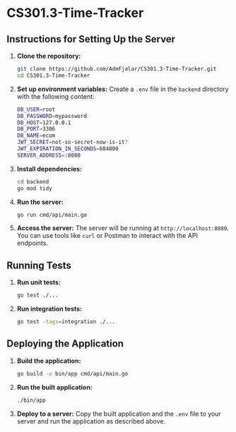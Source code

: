 # CS301.3-Time-Tracker

## Instructions for Setting Up the Server

1. **Clone the repository:**
   ```sh
   git clone https://github.com/AdmFjalar/CS301.3-Time-Tracker.git
   cd CS301.3-Time-Tracker
   ```

2. **Set up environment variables:**
   Create a `.env` file in the `backend` directory with the following content:
   ```sh
   DB_USER=root
   DB_PASSWORD=mypassword
   DB_HOST=127.0.0.1
   DB_PORT=3306
   DB_NAME=ecom
   JWT_SECRET=not-so-secret-now-is-it?
   JWT_EXPIRATION_IN_SECONDS=604800
   SERVER_ADDRESS=:8080
   ```

3. **Install dependencies:**
   ```sh
   cd backend
   go mod tidy
   ```

4. **Run the server:**
   ```sh
   go run cmd/api/main.go
   ```

5. **Access the server:**
   The server will be running at `http://localhost:8080`. You can use tools like `curl` or Postman to interact with the API endpoints.

## Running Tests

1. **Run unit tests:**
   ```sh
   go test ./...
   ```

2. **Run integration tests:**
   ```sh
   go test -tags=integration ./...
   ```

## Deploying the Application

1. **Build the application:**
   ```sh
   go build -o bin/app cmd/api/main.go
   ```

2. **Run the built application:**
   ```sh
   ./bin/app
   ```

3. **Deploy to a server:**
   Copy the built application and the `.env` file to your server and run the application as described above.
